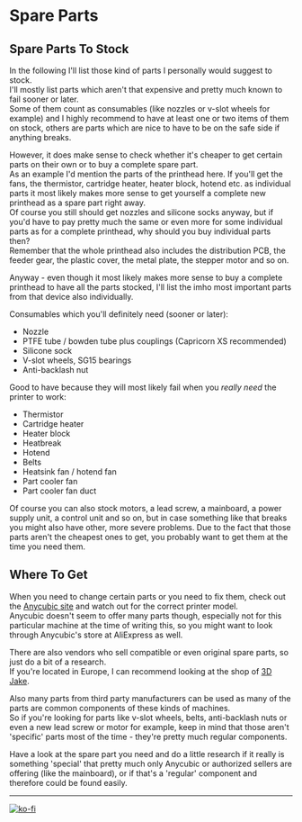 <link rel=”manifest” href=”docs/manifest.webmanifest”>

# Spare Parts

## Spare Parts To Stock
In the following I'll list those kind of parts I personally would suggest to stock.  
I'll mostly list parts which aren't that expensive and pretty much known to fail sooner or later.  
Some of them count as consumables (like nozzles or v-slot wheels for example) and I highly recommend to have at least one or two items of them on stock, others are parts which are nice to have to be on the safe side if anything breaks.    
  
However, it does make sense to check whether it's cheaper to get certain parts on their own or to buy a complete spare part.  
As an example I'd mention the parts of the printhead here. If you'll get the fans, the thermistor, cartridge heater, heater block, hotend etc. as individual parts it most likely makes more sense to get yourself a complete new printhead as a spare part right away.  
Of course you still should get nozzles and silicone socks anyway, but if you'd have to pay pretty much the same or even more for some individual parts as for a complete printhead, why should you buy individual parts then?  
Remember that the whole printhead also includes the distribution PCB, the feeder gear, the plastic cover, the metal plate, the stepper motor and so on.  

Anyway - even though it most likely makes more sense to buy a complete printhead to have all the parts stocked, I'll list the imho most important parts from that device also individually.  

Consumables which you'll definitely need (sooner or later):  

  - Nozzle
  - PTFE tube / bowden tube plus couplings (Capricorn XS recommended)
  - Silicone sock
  - V-slot wheels, SG15 bearings
  - Anti-backlash nut
  
Good to have because they will most likely fail when you *really need* the printer to work:  

  - Thermistor
  - Cartridge heater
  - Heater block 
  - Heatbreak 
  - Hotend
  - Belts
  - Heatsink fan / hotend fan
  - Part cooler fan
  - Part cooler fan duct 

Of course you can also stock motors, a lead screw, a mainboard, a power supply unit, a control unit and so on, but in case something like that breaks you might also have other, more severe problems. Due to the fact that those parts aren't the cheapest ones to get, you probably want to get them at the time you need them.      
  
## Where To Get
When you need to change certain parts or you need to fix them, check out the [Anycubic site](https://www.anycubic.com/collections/for-kobra-series) and watch out for the correct printer model.  
Anycubic doesn't seem to offer many parts though, especially not for this particular machine at the time of writing this, so you might want to look through Anycubic's store at AliExpress as well.  
  
There are also vendors who sell compatible or even original spare parts, so just do a bit of a research.  
If you're located in Europe, I can recommend looking at the shop of [3D Jake](www.3djake.com).  
  
Also many parts from third party manufacturers can be used as many of the parts are common components of these kinds of machines.    
So if you're looking for parts like v-slot wheels, belts, anti-backlash nuts or even a new lead screw or motor for example, keep in mind that those aren't 'specific' parts most of the time - they're pretty much regular components.   
   
Have a look at the spare part you need and do a little research if it really is something 'special' that pretty much only Anycubic or authorized sellers are offering (like the mainboard), or if that's a 'regular' component and therefore could be found easily.  
     

---

[![ko-fi](https://ko-fi.com/img/githubbutton_sm.svg)](https://ko-fi.com/U6U5NPB51)  

  

